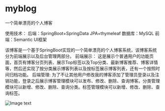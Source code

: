 # myblog
一个简单漂亮的个人博客

使用技术：
        后端：SpringBoot+SpringData JPA+thymeleaf
        数据库：MySQL
        前端：Semantic UI框架
        
该博客是一个基于SpringBoot实现的一个简单漂亮的个人博客系统，该博客系统分为前端展示以及后台管理两部分。
前端展示：
这是展示个普通用户的功能页面，首页有博客分页列表、展示Top标签以及Top分类、最新博客推荐、博客详情等，然后还实现了按分类展示博客列表以及按标签展示博客列表，还有一个按照时间归档功能。
后端管理:
为了不让其他用户修改我的博客添加了管理员登录以及注销功能，登录之后展示博客管理模块可以发布、修改、删除、查询博客。分类管理模块可以新增、修改、删除、查询分类。标签管理模块可以新增、修改、删除、查询标签。


![Image text](https://github.com/LSC02/images/blob/master/20200901211532.png)





